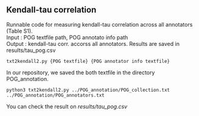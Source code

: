 ## Kendall-tau correlation  

Runnable code for measuring kendall-tau correlation across all annotators (Table S1).  
Input : POG textfile path, POG annotato info path  
Output : kendall-tau corr. accorss all annotators. Results are saved in results/tau_pog.csv 

```
txt2kendall2.py {POG textfile} {POG annotator info textfile}
```
In our repository, we saved the both textfile in the directory POG_annotation.   

```
python3 txt2kendall2.py ../POG_annotation/POG_collection.txt ../POG_annotation/POG_annotators.txt
```
You can check the result on *results/tau_pog.csv*   